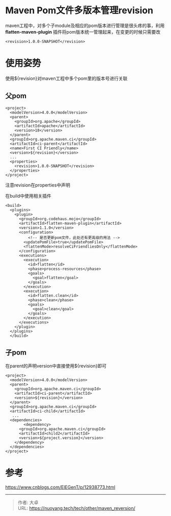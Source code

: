 # Maven Pom文件多版本管理revision





maven工程中，对多个子module及相应的pom版本进行管理是很头疼的事，利用**flatten-maven-plugin** 插件将pom版本统一管理起来，在变更的时候只需要改

<!-- more -->

```
<revision>1.0.0-SNAPSHOT</revision>
```

# 使用姿势

使用${revision}对maven工程中多个pom里的版本号进行关联

## 父pom

```
<project>
  <modelVersion>4.0.0</modelVersion>
  <parent>
    <groupId>org.apache</groupId>
    <artifactId>apache</artifactId>
    <version>18</version>
  </parent>
  <groupId>org.apache.maven.ci</groupId>
  <artifactId>ci-parent</artifactId>
  <name>First CI Friendly</name>
  <version>${revision}</version>
  ...
  <properties>
    <revision>1.0.0-SNAPSHOT</revision>
  </properties>
</project>
```

注意revision在properties中声明

在build中使用相关插件

```
<build>
  <plugins>
    <plugin>
      <groupId>org.codehaus.mojo</groupId>
      <artifactId>flatten-maven-plugin</artifactId>
      <version>1.1.0</version>
      <configuration>
          <!-- 是否更新pom文件，此处还有更高级的用法 -->
        <updatePomFile>true</updatePomFile>
        <flattenMode>resolveCiFriendliesOnly</flattenMode>
      </configuration>
      <executions>
        <execution>
          <id>flatten</id>
          <phase>process-resources</phase>
          <goals>
            <goal>flatten</goal>
          </goals>
        </execution>
        <execution>
          <id>flatten.clean</id>
          <phase>clean</phase>
          <goals>
            <goal>clean</goal>
          </goals>
        </execution>
      </executions>
    </plugin>
  </plugins>
  </build>
```
## 子pom
在parent的声明version中直接使用${revision}即可

```
<project>
  <modelVersion>4.0.0</modelVersion>
  <parent>
    <groupId>org.apache.maven.ci</groupId>
    <artifactId>ci-parent</artifactId>
    <version>${revision}</version>
  </parent>
  <groupId>org.apache.maven.ci</groupId>
  <artifactId>ci-child</artifactId>
   ...
  <dependencies>
        <dependency>
      <groupId>org.apache.maven.ci</groupId>
      <artifactId>child2</artifactId>
      <version>${project.version}</version>
    </dependency>
  </dependencies>
</project>
```

# 参考

https://www.cnblogs.com/ElEGenT/p/12938773.html

---

> 作者: 大卓  
> URL: https://nuoyang.tech/tech/other/maven_reversion/  

